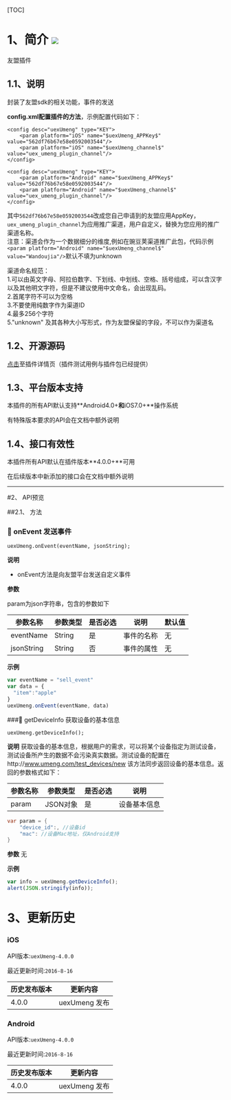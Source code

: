 [TOC]

# 1、简介 [![](http://appcan-download.oss-cn-beijing.aliyuncs.com/%E5%85%AC%E6%B5%8B%2Fgf.png)]()

友盟插件

## 1.1、说明
封装了友盟sdk的相关功能，事件的发送

**config.xml配置插件的方法**，示例配置代码如下： 

```
<config desc="uexUmeng" type="KEY">
	<param platform="iOS" name="$uexUmeng_APPKey$" value="562df76b67e58e0592003544"/>  
	<param platform="iOS" name="$uexUmeng_channel$" value="uex_umeng_plugin_channel"/> 
</config>

<config desc="uexUmeng" type="KEY">
	<param platform="Android" name="$uexUmeng_APPKey$" value="562df76b67e58e0592003544"/>  
	<param platform="Android" name="$uexUmeng_channel$" value="uex_umeng_plugin_channel"/> 
</config>
```

其中`562df76b67e58e0592003544`改成您自己申请到的友盟应用AppKey，`uex_umeng_plugin_channel`为应用推广渠道，用户自定义，替换为您应用的推广渠道名称。  
注意：渠道会作为一个数据细分的维度,例如在豌豆荚渠道推广此包，代码示例
`<param platform="Android" name="$uexUmeng_channel$" value="Wandoujia"/>`默认不填为unknown  

渠道命名规范：  
1.可以由英文字母、阿拉伯数字、下划线、中划线、空格、括号组成，可以含汉字以及其他明文字符，但是不建议使用中文命名，会出现乱码。  
2.首尾字符不可以为空格  
3.不要使用纯数字作为渠道ID  
4.最多256个字符  
5."unknown" 及其各种大小写形式，作为友盟保留的字段，不可以作为渠道名


## 1.2、开源源码
[点击](http://plugin.appcan.cn/details.html?id=286_index)至插件详情页（插件测试用例与插件包已经提供）

## 1.3、平台版本支持

本插件的所有API默认支持**Android4.0+**和**iOS7.0+**操作系统

有特殊版本要求的API会在文档中额外说明

## 1.4、接口有效性

本插件所有API默认在插件版本**4.0.0+**可用

在后续版本中新添加的接口会在文档中额外说明
***

#2、 API预览

##2.1、 方法



### 🍭 onEvent 发送事件

`uexUmeng.onEvent(eventName, jsonString);`

**说明**

* onEvent方法是向友盟平台发送自定义事件


**参数**

param为json字符串，包含的参数如下

| 参数名称       | 参数类型   | 是否必选 | 说明    | 默认值  |
| ---------- | ------ | ---- | ----- | ---- |
| eventName  | String | 是    | 事件的名称 | 无    |
| jsonString | String | 否    | 事件的属性 | 无    |



**示例**

```javascript
var eventName = "sell_event"
var data = {
  "item":"apple"
}
uexUmeng.onEvent(eventName, data)
```

###🍭  getDeviceInfo 获取设备的基本信息

`uexUmeng.getDeviceInfo();`

**说明**
获取设备的基本信息，根据用户的需求，可以将某个设备指定为测试设备，测试设备所产生的数据不会污染真实数据。测试设备的配置在http://www.umeng.com/test_devices/new
该方法同步返回设备的基本信息。返回的参数格式如下：

| 参数名称  | 参数类型   | 是否必选 | 说明     |
| ----- | ------ | ---- | ------ |
| param | JSON对象 | 是    | 设备基本信息 |

```java
var param = {
	"device_id":, //设备id
	"mac": //设备Mac地址，仅Android支持
}
```

**参数**
无


**示例**

```javascript
var info = uexUmeng.getDeviceInfo();
alert(JSON.stringify(info));
```

# 3、更新历史


### iOS

API版本:`uexUmeng-4.0.0`

最近更新时间:`2016-8-16`

| 历史发布版本 | 更新内容        |
| ------ | ----------- |
| 4.0.0  | uexUmeng 发布 |

### Android

API版本:`uexUmeng-4.0.0`

最近更新时间:`2016-8-16`

| 历史发布版本 | 更新内容        |
| ------ | ----------- |
| 4.0.0  | uexUmeng 发布 |
